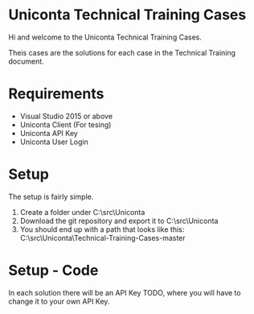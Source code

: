 # Uniconta Technical Training Cases
Hi and welcome to the Uniconta Technical Training Cases.

Theis cases are the solutions for each case in the Technical Training document.

# Requirements
- Visual Studio 2015 or above
- Uniconta Client (For tesing)
- Uniconta API Key
- Uniconta User Login

# Setup
The setup is fairly simple.
1) Create a folder under C:\src\Uniconta
2) Download the git repository and export it to C:\src\Uniconta
3) You should end up with a path that looks like this: C:\src\Uniconta\Technical-Training-Cases-master

# Setup - Code
In each solution there will be an API Key TODO, where you will have to change it to your own API Key.
